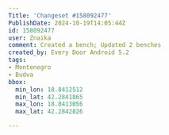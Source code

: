 ```yaml
---
Title: 'Changeset #158092477'
PublishDate: 2024-10-19T14:05:44Z
id: 158092477
user: Znaika
comment: Created a bench; Updated 2 benches
created_by: Every Door Android 5.2
tags:
- Montenegro
- Budva
bbox:
  min_lon: 18.8412512
  min_lat: 42.2841865
  max_lon: 18.8413056
  max_lat: 42.2842826

---
```

